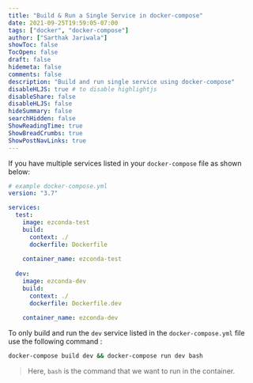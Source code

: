 ```yaml
---
title: "Build & Run a Single Service in docker-compose"
date: 2021-09-25T19:59:05-07:00
tags: ["docker", "docker-compose"]
author: ["Sarthak Jariwala"]
showToc: false
TocOpen: false
draft: false
hidemeta: false
comments: false
description: "Build and run single service using docker-compose"
disableHLJS: true # to disable highlightjs
disableShare: false
disableHLJS: false
hideSummary: false
searchHidden: false
ShowReadingTime: true
ShowBreadCrumbs: true
ShowPostNavLinks: true
---
```


If you have multiple services listed in your `docker-compose` file as shown below:
```YAML
# example docker-compose.yml
version: "3.7"

services:
  test:
    image: ezconda-test
    build:
      context: ./
      dockerfile: Dockerfile
    
    container_name: ezconda-test
  
  dev:
    image: ezconda-dev
    build:
      context: ./
      dockerfile: Dockerfile.dev
    
    container_name: ezconda-dev
```

To only build and run the `dev` service listed in the `docker-compose.yml` file use the following command :

```bash
docker-compose build dev && docker-compose run dev bash
```
> Here, `bash` is the command that we want to run in the container.